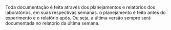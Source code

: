 Toda documentação é feita através dos planejamentos e relatórios dos laboratórios, em suas respectivas semanas. o planejamento é feito antes do experimento e o relatório após. Ou seja, a última versão sempre será documentada no relatório da última semana.